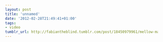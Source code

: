 ```yaml
---
layout: post
title: 'unnamed'
date: '2012-02-28T21:49:41+01:00'
tags:
- video
tumblr_url: http://fabiantheblind.tumblr.com/post/18450979961/mellow-mark-ist-tot-musicvideo-at-the-end-of-the
---
```


